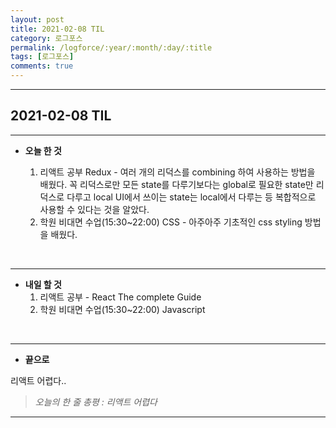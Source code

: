 ```yaml
---
layout: post
title: 2021-02-08 TIL
category: 로그포스
permalink: /logforce/:year/:month/:day/:title
tags: [로그포스]
comments: true
---
```


---

## 2021-02-08 TIL

---

- **오늘 한 것**
  
  1. 리액트 공부 Redux - 여러 개의 리덕스를 combining 하여 사용하는 방법을 배웠다. 꼭 리덕스로만 모든 state를 다루기보다는 global로 필요한 state만 리덕스로 다루고 local UI에서 쓰이는 state는 local에서 다루는 등 복합적으로 사용할 수 있다는 것을 알았다. 
  2. 학원 비대면 수업(15:30~22:00) CSS - 아주아주 기초적인 css styling 방법을 배웠다. 

<br>

---

- **내일 할 것**
  1. 리액트 공부 - React The complete Guide
  2. 학원 비대면 수업(15:30~22:00) Javascript

<br>

---

- **끝으로**

리액트 어렵다..

> _오늘의 한 줄 총평 : 리액트 어렵다_

---
